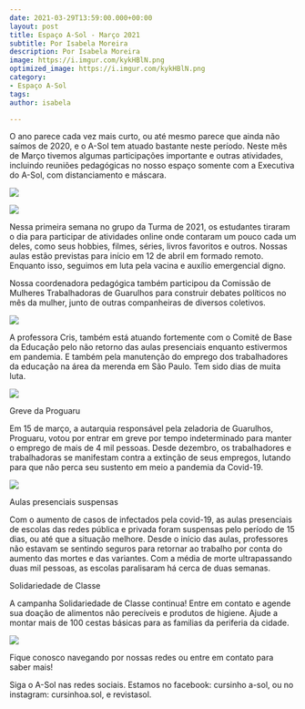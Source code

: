 ```yaml
---
date: 2021-03-29T13:59:00.000+00:00
layout: post
title: Espaço A-Sol - Março 2021
subtitle: Por Isabela Moreira
description: Por Isabela Moreira
image: https://i.imgur.com/kykHBlN.png
optimized_image: https://i.imgur.com/kykHBlN.png
category:
- Espaço A-Sol
tags: 
author: isabela

---
```

O ano parece cada vez mais curto, ou até mesmo parece que ainda não saímos de 2020, e o A-Sol tem atuado bastante neste período. Neste mês de Março tivemos algumas participações importante e outras atividades, incluindo reuniões pedagógicas no nosso espaço somente com a Executiva do A-Sol, com distanciamento e máscara.

![](https://i.imgur.com/kykHBlN.png)

![](https://i.imgur.com/wHKH31w.png)

Nessa primeira semana no grupo da Turma de 2021, os estudantes tiraram o dia para participar de atividades online onde contaram um pouco cada um deles, como seus hobbies, filmes, séries, livros favoritos e outros. Nossas aulas estão previstas para início em 12 de abril em formado remoto. Enquanto isso, seguimos em luta pela vacina e auxílio emergencial digno.

Nossa coordenadora pedagógica também participou da Comissão de Mulheres Trabalhadoras de Guarulhos para construir debates políticos no mês da mulher, junto de outras companheiras de diversos coletivos.

![](https://i.imgur.com/NULZpND.jpg)

A professora Cris, também está atuando fortemente com o Comitê de Base da Educação pelo não retorno das aulas presenciais enquanto estivermos em pandemia. E também pela manutenção do emprego dos trabalhadores da educação na área da merenda em São Paulo. Tem sido dias de muita luta.

![](https://i.imgur.com/3JL67vg.png)

Greve da Proguaru

Em 15 de março, a autarquia responsável pela zeladoria de Guarulhos, Proguaru, votou por entrar em greve por tempo indeterminado para manter o emprego de mais de 4 mil pessoas. Desde dezembro, os trabalhadores e trabalhadoras se manifestam contra a extinção de seus empregos, lutando para que não perca seu sustento em meio a pandemia da Covid-19.

![](https://i.imgur.com/ZgfShHq.png)

Aulas presenciais suspensas

Com o aumento de casos de infectados pela covid-19, as aulas presenciais de escolas das redes pública e privada foram suspensas pelo período de 15 dias, ou até que a situação melhore. Desde o início das aulas, professores não estavam se sentindo seguros para retornar ao trabalho por conta do aumento das mortes e das variantes. Com a média de morte ultrapassando duas mil pessoas, as escolas paralisaram há cerca de duas semanas.

Solidariedade de Classe

A campanha Solidariedade de Classe continua! Entre em contato e agende sua doação de alimentos não perecíveis e produtos de higiene. Ajude a montar mais de 100 cestas básicas para as familias da periferia da cidade.

![](https://i.imgur.com/p53v9hS.jpg)

Fique conosco navegando por nossas redes ou entre em contato para saber mais!

Siga o A-Sol nas redes sociais. Estamos no facebook: cursinho a-sol, ou no instagram: cursinhoa.sol, e revistasol.